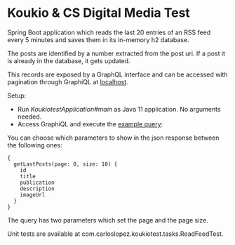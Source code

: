 # Koukio & CS Digital Media Test

Spring Boot application which reads the last 20 entries of an RSS feed every 5 minutes and saves them in its in-memory h2 database.

The posts are identified by a number extracted from the post uri. If a post it is already in the database, it gets updated.

This records are exposed by a GraphQL interface and can be accessed with pagination through GraphiQL at [localhost](http://localhost:8080/graphiql).

Setup:
- Run *KoukiotestApplication#main* as Java 11 application. No arguments needed.
- Access GraphiQL and execute the [example query](http://localhost:8080/graphiql?query=%7B%0A%20%20getLastPosts%28page:%200,%20size:%2010%29%20%7B%0A%20%20%20%20id%0A%20%20%20%20title%0A%20%20%20%20publication%0A%20%20%7D%0A%7D%0A):

You can choose which parameters to show in the json response between the following ones:

    {
      getLastPosts(page: 0, size: 10) {
        id
        title
        publication
        description
        imageUrl
      }
    }


The query has two parameters which set the page and the page size.

Unit tests are available at com.carloslopez.koukiotest.tasks.ReadFeedTest.
